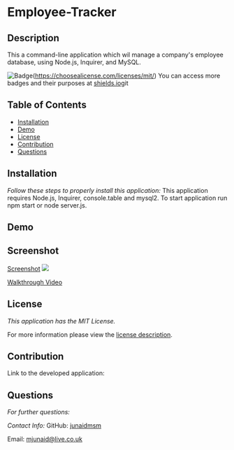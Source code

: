 # Employee-Tracker
## Description
This a command-line application which wil manage a  company's employee database, using Node.js, Inquirer, and MySQL.


![Badge](https://img.shields.io/badge/license-MITLicense-brightorange)(https://choosealicense.com/licenses/mit/)
You can access more badges and their purposes at [shields.io](https://shields.io)git
## Table of Contents
  * [Installation](#installation)
  * [Demo](#demo)  
  * [License](#license)
  * [Contribution](#contribution)  
  * [Questions](#questions)  
## Installation

 _Follow these steps to properly install this application:_
This application requires Node.js, Inquirer, console.table and mysql2. To start application run npm start or node server.js.

## Demo


  ## Screenshot

[Screenshot](Screenshot(84).png)
<image src = "Screenshot(84).png">



  [Walkthrough Video]()



## License

_This application has the MIT License._
      
  For more information please view the [license description](https://choosealicense.com/licenses/mit/).
  
## Contribution

Link to the developed application: 


## Questions

 _For further questions:_
  
  
  _Contact Info:_
  GitHub: [junaidmsm](https://github.com/g)

  Email: [mjunaid@live.co.uk](mailto:y)


 
    

